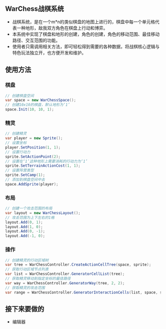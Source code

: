 ## WarChess战棋系统

- 战棋系统，是在一个m*n的类似棋盘的地图上进行的，棋盘中每一个单元格代表一种地形，敌我双方角色在棋盘上行动和博弈。
- 本系统中实现了棋盘和地形的创建，角色的创建，角色的移动范围、最佳移动路径、交互范围的功能。
- 使用者只需调用相关方法，即可轻松得到需要的各种数据，将战棋核心逻辑与特色玩法独立开，也方便开发和维护。


## 使用方法
### 棋盘
```csharp
// 创建棋盘空间
var space = new WarChessSpace();
// 创建10x10的棋盘，默认地形为‘1’
space.Init(10, 10, 1);
```
### 精灵
```csharp
// 创建精灵
var player = new Sprite();
// 设置坐标
player.SetPosition(1, 1);
// 设置行动力
sprite.SetActionPoint(2);
// 设置在‘1’这种地形上需要消耗的行动力为‘1’
sprite.SetTerrainActionCost(1, 1);
// 设置阵营类型
sprite.SetCamp(1);
// 添加到棋盘空间中去
space.AddSprite(player);
```

### 布局
```csharp
// 创建一个攻击范围的布局
var layout = new WarChessLayout();
// 攻击范围为上下左右的1格
layout.Add(0, 1);
layout.Add(1, 0);
layout.Add(0, -1);
layout.Add(-1, 0);
```

### 操作
```csharp
// 创建精灵的行动区域树
var tree = WarChessController.CreateActionCellTree(space, sprite);
// 获取行动区域节点列表
var list = WarChessController.GeneratorCellList(tree);
// 获取精灵移动到指定坐标的最佳路径
var way = WarChessController.GeneratorWay(tree, 2, 2);
// 获取精灵的攻击范围
var range = WarChessController.GeneratorInteractionCells(list, space, sprite, layout, false);
```


## 接下来要做的
- 编辑器